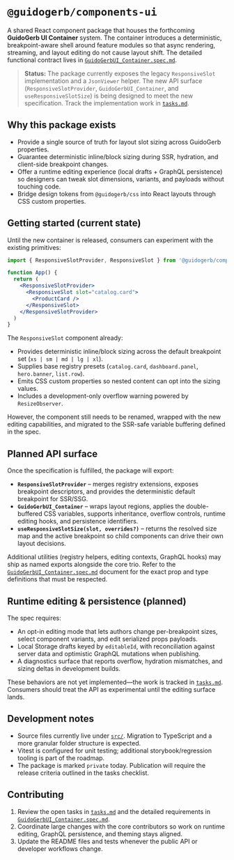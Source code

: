 # `@guidogerb/components-ui`

A shared React component package that houses the forthcoming **GuidoGerb UI Container** system. The container introduces a deterministic, breakpoint-aware shell around feature modules so that async rendering, streaming, and layout editing do not cause layout shift. The detailed functional contract lives in [`GuidoGerbUI_Container.spec.md`](./GuidoGerbUI_Container.spec.md).

> **Status:** The package currently exposes the legacy `ResponsiveSlot` implementation and a `JsonViewer` helper. The new API surface (`ResponsiveSlotProvider`, `GuidoGerbUI_Container`, and `useResponsiveSlotSize`) is being designed to meet the new specification. Track the implementation work in [`tasks.md`](./tasks.md).

## Why this package exists

- Provide a single source of truth for layout slot sizing across GuidoGerb properties.
- Guarantee deterministic inline/block sizing during SSR, hydration, and client-side breakpoint changes.
- Offer a runtime editing experience (local drafts + GraphQL persistence) so designers can tweak slot dimensions, variants, and payloads without touching code.
- Bridge design tokens from `@guidogerb/css` into React layouts through CSS custom properties.

## Getting started (current state)

Until the new container is released, consumers can experiment with the existing primitives:

```jsx
import { ResponsiveSlotProvider, ResponsiveSlot } from '@guidogerb/components-ui'

function App() {
  return (
    <ResponsiveSlotProvider>
      <ResponsiveSlot slot="catalog.card">
        <ProductCard />
      </ResponsiveSlot>
    </ResponsiveSlotProvider>
  )
}
```

The `ResponsiveSlot` component already:

- Provides deterministic inline/block sizing across the default breakpoint set (`xs | sm | md | lg | xl`).
- Supplies base registry presets (`catalog.card`, `dashboard.panel`, `hero.banner`, `list.row`).
- Emits CSS custom properties so nested content can opt into the sizing values.
- Includes a development-only overflow warning powered by `ResizeObserver`.

However, the component still needs to be renamed, wrapped with the new editing capabilities, and migrated to the SSR-safe variable buffering defined in the spec.

## Planned API surface

Once the specification is fulfilled, the package will export:

- **`ResponsiveSlotProvider`** – merges registry extensions, exposes breakpoint descriptors, and provides the deterministic default breakpoint for SSR/SSG.
- **`GuidoGerbUI_Container`** – wraps layout regions, applies the double-buffered CSS variables, supports inheritance, overflow controls, runtime editing hooks, and persistence identifiers.
- **`useResponsiveSlotSize(slot, overrides?)`** – returns the resolved size map and the active breakpoint so child components can drive their own layout decisions.

Additional utilities (registry helpers, editing contexts, GraphQL hooks) may ship as named exports alongside the core trio. Refer to the [`GuidoGerbUI_Container.spec.md`](./GuidoGerbUI_Container.spec.md) document for the exact prop and type definitions that must be respected.

## Runtime editing & persistence (planned)

The spec requires:

- An opt-in editing mode that lets authors change per-breakpoint sizes, select component variants, and edit serialized props payloads.
- Local Storage drafts keyed by `editableId`, with reconciliation against server data and optimistic GraphQL mutations when publishing.
- A diagnostics surface that reports overflow, hydration mismatches, and sizing deltas in development builds.

These behaviors are not yet implemented—the work is tracked in [`tasks.md`](./tasks.md). Consumers should treat the API as experimental until the editing surface lands.

## Development notes

- Source files currently live under [`src/`](./src). Migration to TypeScript and a more granular folder structure is expected.
- Vitest is configured for unit testing; additional storybook/regression tooling is part of the roadmap.
- The package is marked `private` today. Publication will require the release criteria outlined in the tasks checklist.

## Contributing

1. Review the open tasks in [`tasks.md`](./tasks.md) and the detailed requirements in [`GuidoGerbUI_Container.spec.md`](./GuidoGerbUI_Container.spec.md).
2. Coordinate large changes with the core contributors so work on runtime editing, GraphQL persistence, and theming stays aligned.
3. Update the README files and tests whenever the public API or developer workflows change.
